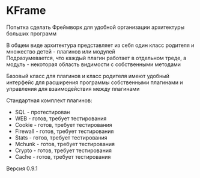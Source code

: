 # KFrame

Попытка сделать Фреймворк для удобной организации архитектуры больших программ  

В общем виде архитектура представляет из себя один класс родителя и множество детей - плагинов или модулей  
Подразумевается, что каждый плагин работает в отдельном треде, а модуль - некоторая область видимости с собственными методами  

Базовый класс для плагинов и класс родителя имеют удобный интерфейс для расширения программы собственными плагинами и управления для взаимодействия между плагинами  

Стандартная комплект плагинов:  
- SQL - протестирован  
- WEB - готов, требует тестирования  
- Cookie - готов, требует тестирования  
- Firewall - готов, требует тестирования  
- Stats - готов, требует тестирования  
- Mchunk - готов, требует тестирования  
- Crypto - готов, требует тестирования  
- Cache - готов, требует тестирования  

Версия 0.9.1
